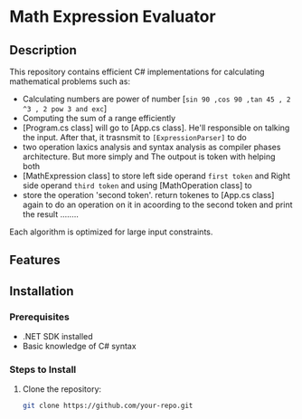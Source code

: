 # Math Expression Evaluator

## Description
This repository contains efficient C# implementations for calculating mathematical problems such as:
- Calculating numbers are power of number [`sin 90 ,cos 90 ,tan 45 , 2 ^3 , 2 pow 3 and exc`]
- Computing the sum of a range efficiently
- [Program.cs class] will go to  [App.cs class]. He'll responsible on talking the input. After that, it trasnsmit to `[ExpressionParser]` to do
- two operation laxics analysis and syntax analysis as compiler phases architecture. But more simply and The outpout is token with helping both
-  [MathExpression class] to store left side operand `first token`  and  Right side operand ` third token ` and using [MathOperation class] to
-  store the operation 'second token'.
   return tokenes to [App.cs class] again to do an operation on it in acoording to the second token and print the result ........

Each algorithm is optimized for large input constraints.

## Features


## Installation
### Prerequisites
- .NET SDK installed
- Basic knowledge of C# syntax

### Steps to Install
1. Clone the repository:
   ```sh
   git clone https://github.com/your-repo.git
